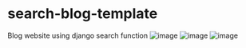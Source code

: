 # search-blog-template
Blog website using django search function
![image](https://user-images.githubusercontent.com/102412893/167553334-fbc58adc-3a13-4fd0-991a-066265d42b44.png)
![image](https://user-images.githubusercontent.com/102412893/167553500-e2dad3cf-5d09-4623-9387-a9090a447ebe.png)
![image](https://user-images.githubusercontent.com/102412893/167553734-bf0de540-70b3-4461-8837-2355a54fa1d6.png)
